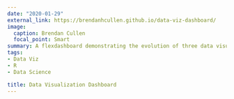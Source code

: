 ```yaml
---
date: "2020-01-29"
external_link: https://brendanhcullen.github.io/data-viz-dashboard/
image:
  caption: Brendan Cullen
  focal_point: Smart
summary: A flexdashboard demonstrating the evolution of three data visualizations
tags:
- Data Viz
- R
- Data Science

title: Data Visualization Dashboard
---
```


